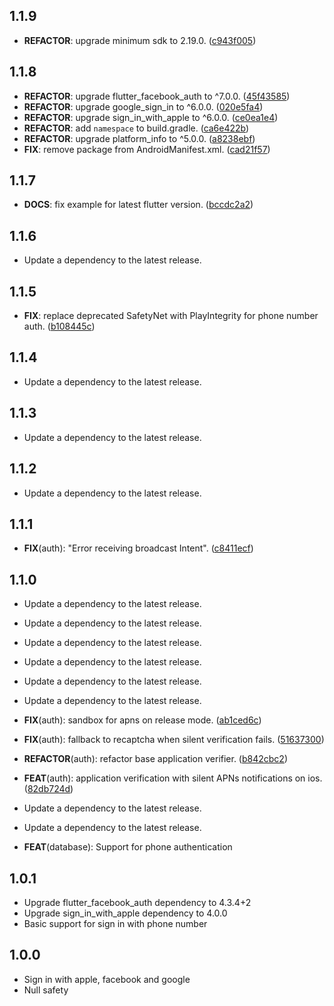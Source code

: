 ## 1.1.9

 - **REFACTOR**: upgrade minimum sdk to 2.19.0. ([c943f005](https://github.com/appsup-dart/firebase_dart/commit/c943f005c5e444e845d4b64e38c28bca835211a6))

## 1.1.8

 - **REFACTOR**: upgrade flutter_facebook_auth to ^7.0.0. ([45f43585](https://github.com/appsup-dart/firebase_dart/commit/45f43585efd5de4be4c339516651118b74ed430e))
 - **REFACTOR**: upgrade google_sign_in to ^6.0.0. ([020e5fa4](https://github.com/appsup-dart/firebase_dart/commit/020e5fa4f04c255b16b4012eafe7360822954a77))
 - **REFACTOR**: upgrade sign_in_with_apple to ^6.0.0. ([ce0ea1e4](https://github.com/appsup-dart/firebase_dart/commit/ce0ea1e400af2d892204d72da390c79adbc02f55))
 - **REFACTOR**: add `namespace` to build.gradle. ([ca6e422b](https://github.com/appsup-dart/firebase_dart/commit/ca6e422b1b1201673c875808bc649b31d6656a74))
 - **REFACTOR**: upgrade platform_info to ^5.0.0. ([a8238ebf](https://github.com/appsup-dart/firebase_dart/commit/a8238ebf559a29d0e64fb67a267bc6d764ce2939))
 - **FIX**: remove package from AndroidManifest.xml. ([cad21f57](https://github.com/appsup-dart/firebase_dart/commit/cad21f579d73afb959b5198991824e36c8b075cd))

## 1.1.7

 - **DOCS**: fix example for latest flutter version. ([bccdc2a2](https://github.com/appsup-dart/firebase_dart/commit/bccdc2a26e7b8b4a87f36ddc181ca464a23c480a))

## 1.1.6

 - Update a dependency to the latest release.

## 1.1.5

 - **FIX**: replace deprecated SafetyNet with PlayIntegrity for phone number auth. ([b108445c](https://github.com/appsup-dart/firebase_dart/commit/b108445cc8b33641b4ac82566090cf4fa6bd7870))

## 1.1.4

 - Update a dependency to the latest release.

## 1.1.3

 - Update a dependency to the latest release.

## 1.1.2

 - Update a dependency to the latest release.

## 1.1.1

 - **FIX**(auth): "Error receiving broadcast Intent". ([c8411ecf](https://github.com/appsup-dart/firebase_dart/commit/c8411ecfadda60b07049caf138b1fa34b3e37c95))

## 1.1.0

 - Update a dependency to the latest release.

 - Update a dependency to the latest release.

 - Update a dependency to the latest release.

 - Update a dependency to the latest release.

 - Update a dependency to the latest release.

 - Update a dependency to the latest release.

 - **FIX**(auth): sandbox for apns on release mode. ([ab1ced6c](https://github.com/appsup-dart/firebase_dart/commit/ab1ced6cc08476fd0baa1d9cb183e2caf0da2fe3))
 - **FIX**(auth): fallback to recaptcha when silent verification fails. ([51637300](https://github.com/appsup-dart/firebase_dart/commit/5163730016a137d5011f2dc1faf6b28ce4ab0807))

 - **REFACTOR**(auth): refactor base application verifier. ([b842cbc2](https://github.com/appsup-dart/firebase_dart/commit/b842cbc295e8ffecbacf6b387cd77247be739941))
 - **FEAT**(auth): application verification with silent APNs notifications on ios. ([82db724d](https://github.com/appsup-dart/firebase_dart/commit/82db724d3702324b8f442ec80202232f9ef29e3c))

 - Update a dependency to the latest release.

 - Update a dependency to the latest release.

 - **FEAT**(database): Support for phone authentication

## 1.0.1

* Upgrade flutter_facebook_auth dependency to 4.3.4+2
* Upgrade sign_in_with_apple dependency to 4.0.0
* Basic support for sign in with phone number

## 1.0.0

* Sign in with apple, facebook and google
* Null safety

